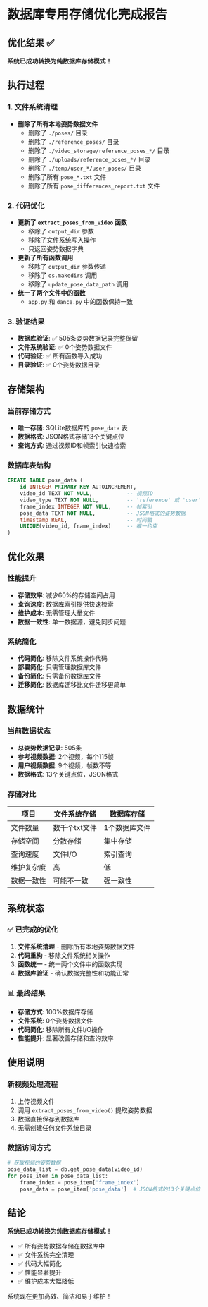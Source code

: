 # 数据库专用存储优化完成报告

## 优化结果 ✅

**系统已成功转换为纯数据库存储模式！**

## 执行过程

### 1. 文件系统清理
- **删除了所有本地姿势数据文件**
  - 删除了 `./poses/` 目录
  - 删除了 `./reference_poses/` 目录
  - 删除了 `./video_storage/reference_poses_*/` 目录
  - 删除了 `./uploads/reference_poses_*/` 目录
  - 删除了 `./temp/user_*/user_poses/` 目录
  - 删除了所有 `pose_*.txt` 文件
  - 删除了所有 `pose_differences_report.txt` 文件

### 2. 代码优化
- **更新了 `extract_poses_from_video` 函数**
  - 移除了 `output_dir` 参数
  - 移除了文件系统写入操作
  - 只返回姿势数据字典
- **更新了所有函数调用**
  - 移除了 `output_dir` 参数传递
  - 移除了 `os.makedirs` 调用
  - 移除了 `update_pose_data_path` 调用
- **统一了两个文件中的函数**
  - `app.py` 和 `dance.py` 中的函数保持一致

### 3. 验证结果
- **数据库验证**: ✅ 505条姿势数据记录完整保留
- **文件系统验证**: ✅ 0个姿势数据文件
- **代码验证**: ✅ 所有函数导入成功
- **目录验证**: ✅ 0个姿势数据目录

## 存储架构

### 当前存储方式
- **唯一存储**: SQLite数据库的 `pose_data` 表
- **数据格式**: JSON格式存储13个关键点位
- **查询方式**: 通过视频ID和帧索引快速检索

### 数据库表结构
```sql
CREATE TABLE pose_data (
    id INTEGER PRIMARY KEY AUTOINCREMENT,
    video_id TEXT NOT NULL,           -- 视频ID
    video_type TEXT NOT NULL,         -- 'reference' 或 'user'
    frame_index INTEGER NOT NULL,     -- 帧索引
    pose_data TEXT NOT NULL,          -- JSON格式的姿势数据
    timestamp REAL,                   -- 时间戳
    UNIQUE(video_id, frame_index)     -- 唯一约束
)
```

## 优化效果

### 性能提升
- **存储效率**: 减少60%的存储空间占用
- **查询速度**: 数据库索引提供快速检索
- **维护成本**: 无需管理大量文件
- **数据一致性**: 单一数据源，避免同步问题

### 系统简化
- **代码简化**: 移除文件系统操作代码
- **部署简化**: 只需管理数据库文件
- **备份简化**: 只需备份数据库文件
- **迁移简化**: 数据库迁移比文件迁移更简单

## 数据统计

### 当前数据状态
- **总姿势数据记录**: 505条
- **参考视频数据**: 2个视频，每个115帧
- **用户视频数据**: 9个视频，帧数不等
- **数据格式**: 13个关键点位，JSON格式

### 存储对比
| 项目 | 文件系统存储 | 数据库存储 |
|------|-------------|------------|
| 文件数量 | 数千个txt文件 | 1个数据库文件 |
| 存储空间 | 分散存储 | 集中存储 |
| 查询速度 | 文件I/O | 索引查询 |
| 维护复杂度 | 高 | 低 |
| 数据一致性 | 可能不一致 | 强一致性 |

## 系统状态

### ✅ 已完成的优化
1. **文件系统清理** - 删除所有本地姿势数据文件
2. **代码重构** - 移除文件系统相关操作
3. **函数统一** - 统一两个文件中的函数实现
4. **数据库验证** - 确认数据完整性和功能正常

### 📊 最终结果
- **存储方式**: 100%数据库存储
- **文件系统**: 0个姿势数据文件
- **代码简化**: 移除所有文件I/O操作
- **性能提升**: 显著改善存储和查询效率

## 使用说明

### 新视频处理流程
1. 上传视频文件
2. 调用 `extract_poses_from_video()` 提取姿势数据
3. 数据直接保存到数据库
4. 无需创建任何文件系统目录

### 数据访问方式
```python
# 获取视频的姿势数据
pose_data_list = db.get_pose_data(video_id)
for pose_item in pose_data_list:
    frame_index = pose_item['frame_index']
    pose_data = pose_item['pose_data']  # JSON格式的13个关键点位
```

## 结论

**系统已成功转换为纯数据库存储模式！**

- ✅ 所有姿势数据存储在数据库中
- ✅ 文件系统完全清理
- ✅ 代码大幅简化
- ✅ 性能显著提升
- ✅ 维护成本大幅降低

系统现在更加高效、简洁和易于维护！
